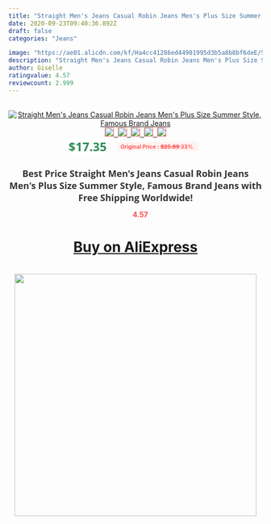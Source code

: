 ```yaml
---
title: "Straight Men's Jeans Casual Robin Jeans Men's Plus Size Summer Style, Famous Brand Jeans"
date: 2020-09-23T09:40:36.892Z
draft: false
categories: "Jeans"

image: "https://ae01.alicdn.com/kf/Ha4cc41286ed44901995d3b5a8b8bf6deE/Straight-Men-s-Jeans-Casual-Robin-Jeans-Men-s-Plus-Size-Summer-Style-Famous-Brand-Jeans.jpg"
description: "Straight Men's Jeans Casual Robin Jeans Men's Plus Size Summer Style, Famous Brand Jeans"
author: Giselle
ratingvalue: 4.57
reviewcount: 2.999
---
```

<br>
<div style="text-align: center;">
<a href="https://s.click.aliexpress.com/e/_AZFvKl" target="_blank" rel="nofollow noopener noreferrer"><img alt="Straight Men's Jeans Casual Robin Jeans Men's Plus Size Summer Style, Famous Brand Jeans" class="magnifier-image" src="https://ae01.alicdn.com/kf/Ha4cc41286ed44901995d3b5a8b8bf6deE/Straight-Men-s-Jeans-Casual-Robin-Jeans-Men-s-Plus-Size-Summer-Style-Famous-Brand-Jeans.jpg_640x640.jpg">
<br>
<img style="border:1px solid salmon" src="https://ae01.alicdn.com/kf/Ha4cc41286ed44901995d3b5a8b8bf6deE/Straight-Men-s-Jeans-Casual-Robin-Jeans-Men-s-Plus-Size-Summer-Style-Famous-Brand-Jeans.jpg_120x120.jpg">&nbsp;&nbsp;<img style="border:1px solid salmon" src="https://ae01.alicdn.com/kf/H4202215440af42f39a6050b922b2cef8A/Straight-Men-s-Jeans-Casual-Robin-Jeans-Men-s-Plus-Size-Summer-Style-Famous-Brand-Jeans.jpg_120x120.jpg">&nbsp;&nbsp;<img style="border:1px solid salmon" src="https://ae01.alicdn.com/kf/H1141ec7b18b34574ad7b4599fa9a701d9/Straight-Men-s-Jeans-Casual-Robin-Jeans-Men-s-Plus-Size-Summer-Style-Famous-Brand-Jeans.jpg_120x120.jpg">&nbsp;&nbsp;<img style="border:1px solid salmon" src="https://ae01.alicdn.com/kf/H0f57fa978bcd497fbf0f36db2d9aacb7H/Straight-Men-s-Jeans-Casual-Robin-Jeans-Men-s-Plus-Size-Summer-Style-Famous-Brand-Jeans.jpg_120x120.jpg">&nbsp;&nbsp;<img style="border:1px solid salmon" src="https://ae01.alicdn.com/kf/Hc28f99a657784d3d85c9b83702005a3aD/Straight-Men-s-Jeans-Casual-Robin-Jeans-Men-s-Plus-Size-Summer-Style-Famous-Brand-Jeans.jpg_120x120.jpg"></a></div><br0>
<div style="text-align: center;"><span style="background-color: white; border: 0px; box-sizing: border-box; color: seagreen; display: inline-block; font-family: &quot;open sans&quot; , &quot;arial&quot; , &quot;helvetica&quot; , sans-serif , &quot;heiti&quot;; font-size: 24px; font-stretch: inherit; font-weight: 700; line-height: inherit; margin: 0px 10px 0px 0px; padding: 0px; vertical-align: middle;">$17.35 </span>
<span style="background: rgb(255 , 241 , 241); border-radius: 3px; border: 0px; box-sizing: border-box; color: #ff4747; display: inline-block; font-family: inherit; font-size: 12px; font-stretch: inherit; font-style: inherit; font-variant: inherit; font-weight: 600; line-height: inherit; margin: 0px; padding: 2px 5px; transform: scale(0.9); vertical-align: middle;">Original Price : <b style="text-decoration: line-through;">$25.89 </b> 33%&nbsp;&nbsp;</span></div>
<h1 style="color: #333333; display: inline-block; font-family: &quot;open sans&quot; , &quot;arial&quot; , &quot;helvetica&quot; , sans-serif , &quot;heiti&quot;; font-size: 18px; font-stretch: inherit; font-weight: 700; text-align: center;">Best Price Straight Men's Jeans Casual Robin Jeans Men's Plus Size Summer Style, Famous Brand Jeans with Free Shipping Worldwide!</h1>
<div style="color: #ff4747; text-align: center;">
<img src="https://4.bp.blogspot.com/-M0ZcTcb-5uY/XleCXlxnR4I/AAAAAAAAAEc/OrjgMkXV1oMQFaCRZj5HQwOCBcu3w1FegCPcBGAYYCw/s1600/star.png" style="height: 15px;">&nbsp;<b>4.57</b></div>
<div class="button_cont" align="center"><a class="buynow_a" href="https://s.click.aliexpress.com/e/_AZFvKl" target="_blank" rel="nofollow noopener noreferrer"><H1>Buy on AliExpress</H1></a></div><br>
<div class="separator" style="clear: both; text-align: center;">
<img src="https://lh3.googleusercontent.com/-pTy5HemUv9M/XlePHvY0dAI/AAAAAAAAAE4/0nX5iRUoIWY8eMW9Dpxeirr157OZliDIgCLcBGAsYHQ/s1600/badge.gif" width="480">
</div>
